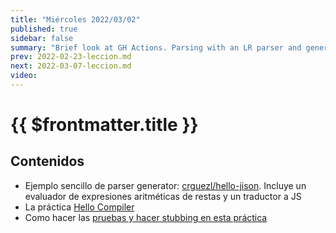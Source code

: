 ```yaml
---
title: "Miércoles 2022/03/02"
published: true
sidebar: false
summary: "Brief look at GH Actions. Parsing with an LR parser and generating Esprima ASTs"
prev: 2022-02-23-leccion.md
next: 2022-03-07-leccion.md
video: 
---
```


# {{ $frontmatter.title }}


## Contenidos

* Ejemplo sencillo de parser generator: [crguezl/hello-jison](https://github.com/crguezl/hello-jison). Incluye un evaluador de expresiones aritméticas de restas y un traductor a JS
* La práctica [Hello Compiler](/practicas/hello-compiler)
* Como hacer las [pruebas y hacer stubbing en esta práctica](/practicas/hello-compiler.html#ejemplo-de-stubbing-en-la-practica-hello-compilers) 

